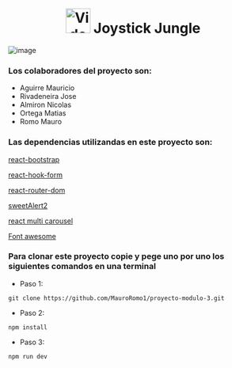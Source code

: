 <h1 align="center">
  <img src="https://raw.githubusercontent.com/Tarikul-Islam-Anik/Animated-Fluent-Emojis/master/Emojis/Activities/Video%20Game.png" alt="Video Game" width="50" height="50" />
  Joystick Jungle
</h1>


![image](https://github.com/MauroRomo1/proyecto-modulo-3/assets/82526247/59d4fbc1-333a-43c4-82e2-5933e412a98d)

<h3>Los colaboradores del proyecto son:</h3>

+ Aguirre Mauricio
+ Rivadeneira Jose
+ Almiron Nicolas
+ Ortega Matias
+ Romo Mauro

<h3>Las dependencias utilizandas en este proyecto son:</h3>

[react-bootstrap](https://react-bootstrap.github.io/)

[react-hook-form](https://www.react-hook-form.com/)

[react-router-dom](https://reactrouter.com/en/main)

[sweetAlert2](https://sweetalert2.github.io/)

[react multi carousel](https://react-multi-carousel.surge.sh/?selectedKind=Carousel&selectedStory=With%20infinite%20mode&full=0&addons=1&stories=1&panelRight=0&addonPanel=storybook%2Factions%2Factions-panel)

[Font awesome](https://fontawesome.com/)

<h3>Para clonar este proyecto copie y pege uno por uno los siguientes comandos en una terminal</h3>

- Paso 1:
```
git clone https://github.com/MauroRomo1/proyecto-modulo-3.git
```
- Paso 2:
```
npm install
```
- Paso 3:
```
npm run dev
```
